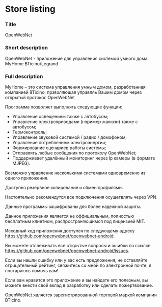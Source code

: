 # Store listing

### Title
OpenWebNet

### Short description
OpenWebNet - приложение для управления системой умного дома MyHome BTicino/Legrand

### Full description
MyHome – это система управления умным домом, разработанная компанией BTicino, прзволяющая управляь Вашим домом через открытый протокол OpenWebNet

Программа позволяет выполнять следующие функции:
- Управление освещением также с автобусом;
- Управление электроприводами (нпример жалюзи) также с автобусом;
- Термоконтроль;
- Управление звуковой системой / радио / домофоном;
- Управление потреблением электроэнергии;
- Формирование сценариев работы системы;
- Отправлять любые сообщения по протоколу OpenWebNet;
- Поддерживает удалённый мониторинг через Ip камеры (в формате MJPEG).

Возможно управление несколькими системами одновременно из одного приложения.

Доступно резервное копирование и обмен профилями.

Настоятельно рекомендутся все подключения осущетвлять через VPN.

Данные программы зашифрованы для более надежной защиты.

Данное приложения является не оффициальным, полностью бесплатным клиетном, распространяющимся под лицензией MIT.

Исходный код приложения доступен по следующему адресу https://github.com/openwebnet/openwebnet-android.

Вы можете отслеживать все открытые вопросы и ошибки по ссылке https://github.com/openwebnet/openwebnet-android/issues.

Если вы нашли ошибку или у вас есть предложения, не оставляйте отрицательный рейтинг, свяжитесь со мной по электронной почте, я постараюсь помочь вам!

Если вам нравится это приложение и вы найдете его полезным, вы можете внести свой вклад в разработку или сделать пожертвование.

OpenWebNet является зарегистрированной торговой маркой компании BTicino.
